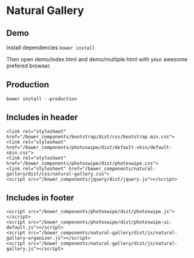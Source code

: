 Natural Gallery
============================

Demo
-----
Install dependencies
```bower install```

Then open demo/index.html and demo/multiple.html with your awesome prefered browser.


Production
-----
```bower install --production```


Includes in header
------
```
<link rel="stylesheet" href="/bower_components/bootstrap/dist/css/bootstrap.min.css">
<link rel="stylesheet" href="/bower_components/photoswipe/dist/default-skin/default-skin.css">
<link rel="stylesheet" href="/bower_components/photoswipe/dist/photoswipe.css">
<link rel="stylesheet" href="/bower_components/natural-gallery/dist/css/natural-gallery.css">
<script src="/bower_components/jquery/dist/jquery.js"></script>
```


Includes in footer
------
```
<script src="/bower_components/photoswipe/dist/photoswipe.js"></script>
<script src="/bower_components/photoswipe/dist/photoswipe-ui-default.js"></script>
<script src="/bower_components/natural-gallery/dist/js/natural-gallery-organizer.js"></script>
<script src="/bower_components/natural-gallery/dist/js/natural-gallery.js"></script>
```

